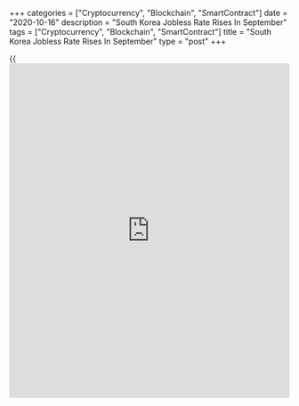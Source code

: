 +++
categories = ["Cryptocurrency", "Blockchain", "SmartContract"]
date = "2020-10-16"
description = "South Korea Jobless Rate Rises In September"
tags = ["Cryptocurrency", "Blockchain", "SmartContract"]
title = "South Korea Jobless Rate Rises In September"
type = "post"
+++

{{<iframe id="large-banner" src="https://www.bounty.group/#slide=6.0" width="100%" height="600" scrolling="no" style="border: 0px solid rgb(216, 221, 230); border-radius: 3px;">}}

South Korea's unemployment rate rose in September as the
[coronavirus][1] pandemic weighed on the labor market, data from
Statistics Korea revealed on Friday.

The jobless rate rose to a seasonally adjusted 3.9 percent in September
from 3.2 percent in August. In the same month last year, the
unemployment rate was 3.4 percent.

On an unadjusted basis, the unemployment rate increased to 3.6 percent
from 3.1 percent in the previous month.

The number of unemployed increased to 1.0 million in September from
864,000 in the preceding month. Compared to a year ago, the figure rose
by 116,000 persons.

The number of employed persons decreased by 392,000 year-on-year to
27.012 million in September.

Elsewhere, a report from Bank of Korea showed that import prices
continued to decline in September. Import prices dropped at a faster
pace of 11.5 percent annually in September, following a 10.5 percent
fall in the previous month.

At the same time, export prices declined 6.2 percent yearly in
September, slower than the 6.7 percent decrease seen a month ago.

On a monthly basis, import prices fell 1.3 percent monthly in September
versus a 1.1 percent decrease in the prior month.

Export prices slid 0.3 percent in September after a 0.1 percent decline
in the previous month.

For comments and feedback [contact](https://www.playgroundfx.com/contact/): editorial@rtt[news](https://www.letsplayfx.com/blog/forex-news-website/).com

[Economic News][2]

 **What parts of the world are seeing the best (and worst) economic
performances lately? Click[here][3] to check out our [Econ Scorecard][3]
and find out! See up-to-the-moment [ranking](https://www.playgroundfx.com/blog/crypto-exchange-ranking/)s for the best and worst
performers in [GDP][4], [unemployment rate][5], [inflation][6] and much
more.**

   1. www.rtt[news](https://www.letsplayfx.com/blog/forex-news-website/).com/list/coronavirus.aspx
   2. www.rtt[news](https://www.letsplayfx.com/blog/forex-news-website/).com/Content/EconomicNews.aspx
   3. www.rtt[news](https://www.letsplayfx.com/blog/forex-news-website/).com/economic-scorecard/world-rank/unemployment-rate/highest-performance.aspx
   4. www.rtt[news](https://www.letsplayfx.com/blog/forex-news-website/).com/economic-scorecard/world-rank/GDP/highest-performance.aspx
   5. www.rtt[news](https://www.letsplayfx.com/blog/forex-news-website/).com/economic-scorecard/world-rank/unemployment-rate/lowest-performance.aspx
   6. www.rtt[news](https://www.letsplayfx.com/blog/forex-news-website/).com/economic-scorecard/world-rank/CPI/highest-performance.aspx